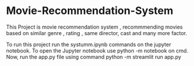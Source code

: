 # Movie-Recommendation-System
This Project is movie recommendation system , recommmending movies based on similar genre , rating , same director, cast and many more factor.

To run this project run the systumm.ipynb commands on the jupyter notebook.
To open the Jupyter notebook use python -m notebook on cmd.
Now, run the app.py file using command python -m streamlit run app.py

